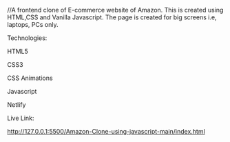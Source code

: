 //A frontend clone of E-commerce website of Amazon. This is created using HTML,CSS and Vanilla Javascript. The page is created for big screens i.e, laptops, PCs only.

Technologies:


HTML5


CSS3


CSS Animations


Javascript


Netlify



Live Link:


http://127.0.0.1:5500/Amazon-Clone-using-javascript-main/index.html
